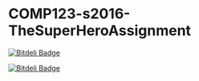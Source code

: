 # COMP123-s2016-TheSuperHeroAssignment

[![Bitdeli Badge](https://d2weczhvl823v0.cloudfront.net/MeerZaheen/comp123-s2016-thesuperheroassignment/trend.png)](https://bitdeli.com/free "Bitdeli Badge")


[![Bitdeli Badge](https://d2weczhvl823v0.cloudfront.net/MeerZaheen/comp123-s2016-thesuperheroassignment/trend.png)](https://bitdeli.com/free "Bitdeli Badge")

